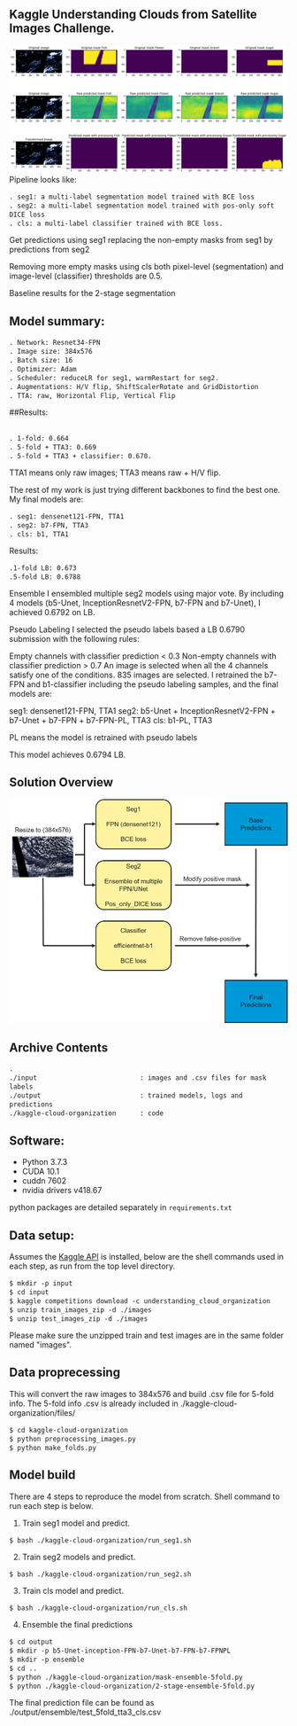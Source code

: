 ## Kaggle Understanding Clouds from Satellite Images Challenge.
![image](cloud.png)
Pipeline looks like:

```
. seg1: a multi-label segmentation model trained with BCE loss
. seg2: a multi-label segmentation model trained with pos-only soft DICE loss
. cls: a multi-label classifier trained with BCE loss.
```

Get predictions using seg1 replacing the non-empty masks from seg1 by predictions from seg2

Removing more empty masks using cls both pixel-level (segmentation) and image-level (classifier) thresholds are 0.5.

Baseline results for the 2-stage segmentation

## Model summary:
```
. Network: Resnet34-FPN
. Image size: 384x576
. Batch size: 16
. Optimizer: Adam
. Scheduler: reduceLR for seg1, warmRestart for seg2.
. Augmentations: H/V flip, ShiftScalerRotate and GridDistortion
. TTA: raw, Horizontal Flip, Vertical Flip
```

##Results:
```

. 1-fold: 0.664
. 5-fold + TTA3: 0.669
. 5-fold + TTA3 + classifier: 0.670.
```

TTA1 means only raw images; TTA3 means raw + H/V flip.

The rest of my work is just trying different backbones to find the best one. My final models are:
```
. seg1: densenet121-FPN, TTA1
. seg2: b7-FPN, TTA3
. cls: b1, TTA1
```

Results:

```
.1-fold LB: 0.673
.5-fold LB: 0.6788
```

Ensemble
I ensembled multiple seg2 models using major vote. By including 4 models (b5-Unet, InceptionResnetV2-FPN, b7-FPN and b7-Unet), I achieved 0.6792 on LB.

Pseudo Labeling
I selected the pseudo labels based a LB 0.6790 submission with the following rules:

Empty channels with classifier prediction < 0.3
Non-empty channels with classifier prediction > 0.7
An image is selected when all the 4 channels satisfy one of the conditions. 835 images are selected. I retrained the b7-FPN and b1-classifier including the pseudo labeling samples, and the final models are:

seg1: densenet121-FPN, TTA1
seg2: b5-Unet + InceptionResnetV2-FPN + b7-Unet + b7-FPN + b7-FPN-PL, TTA3
cls: b1-PL, TTA3

PL means the model is retrained with pseudo labels

This model achieves 0.6794 LB.

## Solution Overview
![image](overview.png)

## Archive Contents
```
.
./input                          : images and .csv files for mask labels
./output                         : trained models, logs and predictions
./kaggle-cloud-organization      : code
```

## Software:
* Python 3.7.3
* CUDA 10.1
* cuddn 7602
* nvidia drivers v418.67

python packages are detailed separately in `requirements.txt`

## Data setup:
Assumes the [Kaggle API](https://github.com/Kaggle/kaggle-api) is installed, below are the shell commands used in each step, as run from the top level directory.
```
$ mkdir -p input
$ cd input
$ kaggle competitions download -c understanding_cloud_organization
$ unzip train_images_zip -d ./images
$ unzip test_images_zip -d ./images
```
Please make sure the unzipped train and test images are in the same folder named "images".

## Data proprecessing
This will convert the raw images to 384x576 and build .csv file for 5-fold info. The 5-fold info .csv is already included in ./kaggle-cloud-organization/files/
```
$ cd kaggle-cloud-organization
$ python preprocessing_images.py
$ python make_folds.py
```

## Model build
There are 4 steps to reproduce the model from scratch. Shell command to run each step is below.
1. Train seg1 model and predict.
```
$ bash ./kaggle-cloud-organization/run_seg1.sh
```
2. Train seg2 models and predict.
```
$ bash ./kaggle-cloud-organization/run_seg2.sh
```
3. Train cls model and predict.
```
$ bash ./kaggle-cloud-organization/run_cls.sh
```
4. Ensemble the final predictions
```
$ cd output
$ mkdir -p b5-Unet-inception-FPN-b7-Unet-b7-FPN-b7-FPNPL
$ mkdir -p ensemble
$ cd ..
$ python ./kaggle-cloud-organization/mask-ensemble-5fold.py
$ python ./kaggle-cloud-organization/2-stage-ensemble-5fold.py
```
The final prediction file can be found as ./output/ensemble/test_5fold_tta3_cls.csv
